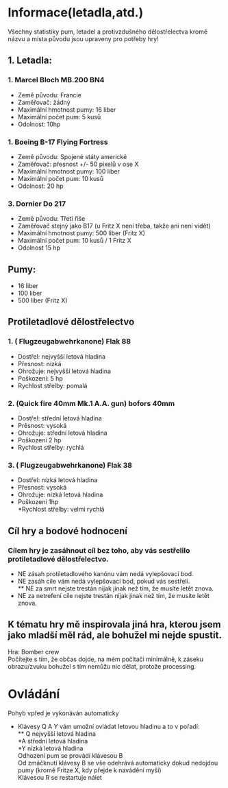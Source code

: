 # Informace(letadla,atd.) <br>

Všechny statistiky pum, letadel a protivzdušného dělostřelectva kromě názvu a místa původu jsou upraveny pro potřeby hry! <br>

## 1. Letadla: <br>

### 1. Marcel Bloch MB.200 BN4 <br>

* Země původu: Francie <br>
* Zaměřovač: žádný <br>
* Maximální hmotnost pumy: 16 liber <br>
* Maximální počet pum: 5 kusů <br>
* Odolnost: 10hp <br>

### 1. Boeing B-17 Flying Fortress <br>

* Země původu: Spojené státy americké <br>
* Zaměřovač:  přesnost +/- 50 pixelů v ose X <br>
* Maximální hmotnost pumy: 100 liber <br>
* Maximální počet pum: 10 kusů <br>
* Odolnost: 20 hp <br>

### 3. Dornier Do 217 <br>

* Země původu: Třetí říše <br>
* Zaměřovač stejný jako B17 (u Fritz X není třeba, takže ani není vidět) <br>
* Maximální hmotnost pumy: 500 liber (Fritz X) <br>
* Maximální počet pum: 10 kusů / 1 Fritz X <br>
* Odolnost 15 hp <br>

## Pumy: <br> 

* 16 liber <br>
* 100 liber <br>
* 500 liber (Fritz X) <br>

## Protiletadlové dělostřelectvo <br>

### 1. ( Flugzeugabwehrkanone) Flak 88 <br>

* Dostřel: nejvyšší letová hladina <br>
* Přesnost: nízká <br>
* Ohrožuje: nejvyšší letová hladina <br>
* Poškození: 5 hp <br>
* Rychlost střelby: pomalá <br>

### 2. (Quick fire 40mm Mk.1 A.A. gun) bofors 40mm <br>

* Dostřel: střední letová hladina <br>
* Prěsnost: vysoká <br>
* Ohrožuje: střední letová hladina <br>
* Poškození 2 hp <br>
* Rychlost střelby: rychlá <br>

### 3. ( Flugzeugabwehrkanone) Flak 38 <br>

* Dostřel: nízká letová hladina <br>
* Přesnost: vysoká <br>
* Ohrožuje: nízká letová hladina <br>
* Poškození 1hp <br>
*Rychlost střelby: velmi rychlá	<br>

## Cíl hry a bodové hodnocení <br>

### Cílem hry je zasáhnout cíl bez toho, aby vás sestřelilo protiletadlové dělostřelectvo. <br>

* NE zásah protiletadlového kanónu vám nedá vylepšovací bod. <br>
* NE zasáh cíle vám nedá vylepšovací bod, pokud vás sestřelí. <br>
** NE za smrt nejste trestán nijak jinak než tím, že musíte letět znova. <br>
* NE za netrefení cíle nejste trestán nijak jinak než tím, že musíte letět znova.	<br>

## K tématu hry mě inspirovala jiná hra, kterou jsem jako mladší měl rád, ale bohužel mi nejde spustit. <br>

Hra: Bomber crew <br>
Počítejte s tím, že občas dojde, na mém počítači minimálně, k záseku obrazu/zvuku bohužel s tím nemůžu nic dělat, protože processing. <br>

# Ovládání <br>

Pohyb vpřed je vykonáván automaticky <br>
* Klávesy Q A Y vám umožní ovládat letovou hladinu a to v pořadí: <br>
** Q nejvyšší letová hladina <br>
*A střední letová hladina <br>
*Y nízká letová hladina <br>
Odhození pum se provádí klávesou B <br>
Od zmáčknutí klávesy B se vše odehrává automaticky dokud nedojdou pumy (kromě Fritze X, kdy přejde k navádění myší) <br>
Klávesou R se restartuje nálet <br>
